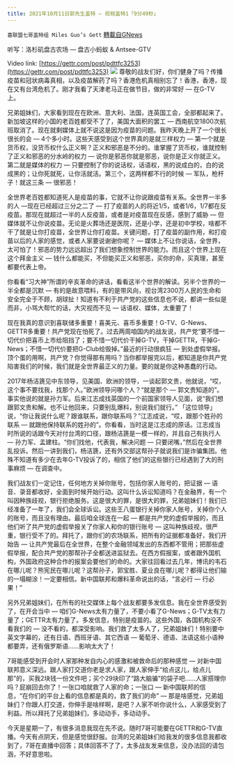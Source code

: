 ```yaml
---
title: 2021年10月11日郭先生盖特 — 视频盖特1「9分49秒」
---
```

`喜联盟七哥盖特组 Miles Guo’s Gett` [轉載自GNews](https://gnews.org/zh-hans/1588709/)

听写：洛杉矶盘古农场 — 盘古小蚂蚁 & Antsee-GTV

Video link: [https://gettr.com/post/pdttfc3253](https://gettr.com/post/pdttfc3253)
![](https://assets.gnews.org/wp-content/uploads/2021/10/D7D1C8AD-5772-43C9-A617-AFBAE36B17D8.png)
尊敬的战友们好，你们健身了吗？传播疫苗和冠状病毒真相，以及疫苗解药了吗？香港危机真相别忘了！香港，香港，现在又有台湾危机了。刚才我看了天津老马正在做节目，做的非常好 — 在G-TV上。

兄弟姐妹们，大家看到现在在欧洲、意大利、法国，连英国工会，全部都起来了。新加坡这样的小国的老百姓都受不了了，美国大面积的罢工 — 西南航空1800次航班取消了。现在就剩媒体上就不说这是因为疫苗的问题。我昨天晚上开了一个很长很长的会 — 4个多小时。这些天感受到这个世界真的是就三样权力 — 第一个就是货币权，没货币权什么正义啊？正义和邪恶是不分的。谁掌握了货币权，谁就控制了正义和邪恶的分水岭的权力 — 说你是邪恶你就是邪恶，说你是正义你就正义。第二就是媒体的权力 — 只要控制了你的说话权，话语权，黑的说成白的，白的说成黑的；让你死就死，让你活就活。第三个，这两样都不行的时候 — 军队，枪杆子！就这三条 — 很邪恶！

全世界老百姓都知道死人是疫苗的事，它就不让你说跟疫苗有关系。全世界一半多的人 —现在已经超过三分之二了 — 打了疫苗的人的将近1/5，或者1/6，1/7都在反疫苗。那现在就超过一半的人反疫苗，或者是对疫苗现在反感，感到了威胁 — 但媒体就不让你说疫苗。无论是火葬场还是医院，还是小学，还是初中学校，啥都不干了就是让你打疫苗，全世界让你打疫苗。关键问题，打了疫苗的副作用，和打疫苗以后的人家的感觉，或者人家要说谢谢你呢？ — 媒体上不让你说话，全世界，太可怕了！邪恶的势力远远超出了我们想象控制世界的能力。而且这个世界上现在这个拜金主义 — 钱什么都能买，不但能买正义和邪恶，买你的命，买真理，甚至都要代表上帝。

你看看“习大神”所谓的辛亥革命的讲话，看看这半个世界的解读。另半个世界的一半全都是沉默 — 有的是故意喂料，有的是带风向，视台湾2300万人民的生命和安全完全于不顾，胡球扯！知道有不利于共产党的这些信息也不说，都讲一些似是而非，小骂大帮忙的话，大灾视而不见 — 话语权、媒体，太重要了！

现在我真的意识到喜联储多重要！喜美元、喜币多重要！G-TV、G-News、GETTR多重要！共产党现在怕死了。过去两周咱国内的战友说，共产党“要不惜一切代价把喜币上市给阻挡了；要不惜一切代价干掉G-TV，干掉GETTR，干掉G-News；不惜一切代价要把G-Club给毁掉。”最近的行动很疯狂 — 到处虚假举报。顶个蛋的用啊，共产党？你觉得那有用吗？当你都举报完以后，都知道是你共产党陷害我们的时候，我们就是全世界最正义的力量。要的就是你这种愚蠢的行动。

2017年杨洁篪见中东领导，见美国、欧洲的领导，一谈起郭文贵，他就说，“哎，这个事不要找我，找那个人。”欧洲领导问哪个人？“就是那个 — 郭文贵知道的”。事实他说的就是孙力军。后来江志成找英国的一个前国家领导人见面，说“我们想跟郭文贵和解。也不让他回来，只要别乱爆料，别说我们就行。” 「这位领导」说，“你让我说什么呢？跟谁联系，跟你联系吗？”江志成说，“哎，跟那个姓孙的联系 — 就跟他保持联系的姓孙的”。你看看，当时这是江志成的原话。江志成当时所说的话跟今天对付台湾的口径，跟杨洁篪是一模一样的，并且自己有执行人 — 孙力军、孟建柱。“你们找他，代表我，解决问题 — 只要闭嘴，”然后在全世界乱投诉。然后一讲到我们，杨洁篪，还有外交部这帮孙子就说我们是诈骗集团。他殊不知道有多少在去年G-TV投诉了的，相信了他们的这些银行已经遇到了大的刑事麻烦 — 在调查中。

我们战友们一定记住，任何地方关掉你账号，包括你家人账号的，把证据 — 语音、录音都收好，全面到时候开始行动。这叫什么诉讼知道吗？在金融界，有一个叫因种族歧视，银行拒绝服务。这是很大的罪，是很大的罪，兄弟姐妹们！我们已经准备了一年了，我们会全球诉讼。这些王八蛋银行关掉你家人账号，关掉你个人的账号，而且没有理由。最后咱全球连在一起 — 都是共产党的虚假举报的，而且他们听了共产党的虚假举报关了你家人和你的银行账号 — 这叫种族歧视，很严重，银行受不了的。拜托了，跟你们的农场联系，把所有的证据都准备好，我们开始告 — 让共产党最后在全世界，在整个金融领域发出的东西都不管用；把那些虚假举报，配合共产党的那帮孙子全都送进监狱去。在西方假报案，或者跟外国机构，外国政府这种合作的报案会要他们的命的。大家往回看过去几年，博讯的韦石在哪儿呢？熊宪民在哪儿呢？这帮孙子，郭宝胜、夏业良在哪儿呢？都得让他们输的一塌糊涂！一定要相信。新中国联邦和爆料革命说出的话，“言必行 — 行必果！”

另外兄弟姐妹们，在所有的社交媒体上每个战友都要多发信息。我在全世界感受到了，在开会当中 — 咱们G-News太有力量了，不要小看了G-News；G-TV太有力量了；GETTR太有力量了。多发信息，特别是疫苗的。这些外国，各国机构没不看我们的 — 没不看的，都深受影响。我们救了太多人了，兄弟姐妹们！特别要中英文字幕的，还有日语、西班牙语、其它西语 — 葡萄牙、德语、法语这些小语种都要弄，还有俄罗斯语……影响太大了！

7哥能感受到开会时人家那种发自内心的感激和被救命后的那种感觉 — 对新中国联邦意义深远。跟人家打交道你老是求人家，跟人家伸手“给点这儿，给点儿那”的，买我2块钱一份文件吧；买个29块印了“路大脑骗”的袋子吧……人家搭理你吗？屁崩回去你了！一张口咱就救了人家的命；一张口 — 新中国联邦的信息，“在你们的平台上看的信息都是真的，救了我们的命” — 那是啥感觉，兄弟姐妹们？你跟人打交道，你伸手是啥样啊，是吧？人家不听你说什么，人家感受到了利益。所以拜托了兄弟姐妹们，多动动手，多动动手。

今天是星期一了，有很多消息我现在先不说。随时7哥可能要在GETTR和G-TV直播。今天有点阴天，但是感觉很舒服。台湾的兄弟姐妹们给我发的很多信息我都收到了，7哥在直播中回答；具体回答不了了，太多战友发来信息，没办法回的请包涵，不好意思啦。
